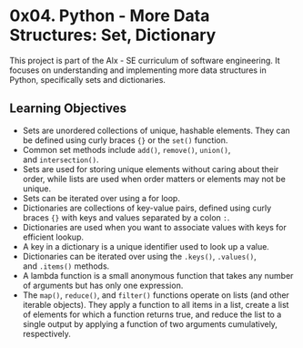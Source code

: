 0x04. Python - More Data Structures: Set, Dictionary
====================================================

This project is part of the Alx - SE curriculum of software engineering. It focuses on understanding and implementing more data structures in Python, specifically sets and dictionaries.

Learning Objectives
-------------------

-   Sets are unordered collections of unique, hashable elements. They can be defined using curly braces `{}` or the `set()` function.
-   Common set methods include `add()`, `remove()`, `union()`, and `intersection()`.
-   Sets are used for storing unique elements without caring about their order, while lists are used when order matters or elements may not be unique.
-   Sets can be iterated over using a for loop.
-   Dictionaries are collections of key-value pairs, defined using curly braces `{}` with keys and values separated by a colon `:`.
-   Dictionaries are used when you want to associate values with keys for efficient lookup.
-   A key in a dictionary is a unique identifier used to look up a value.
-   Dictionaries can be iterated over using the `.keys()`, `.values()`, and `.items()` methods.
-   A lambda function is a small anonymous function that takes any number of arguments but has only one expression.
-   The `map()`, `reduce()`, and `filter()` functions operate on lists (and other iterable objects). They apply a function to all items in a list, create a list of elements for which a function returns true, and reduce the list to a single output by applying a function of two arguments cumulatively, respectively.
